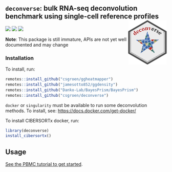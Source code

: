
<!-- README.md is generated from README.Rmd. Please edit that file -->

## `deconverse`: bulk RNA-seq deconvolution benchmark using single-cell reference profiles <img src="man/figures/logo.png" align="right" width="120"/>

[![](https://img.shields.io/badge/devel%20version-0.2.0-blue.svg)](https://github.com/csgroen/deconverse)
[![](https://img.shields.io/badge/lifecycle-experimental-orange.svg)](https://lifecycle.r-lib.org/articles/stages.html#experimental)
[![](https://img.shields.io/github/last-commit/csgroen/deconverse.svg)](https://github.com/csgroen/deconverse/commits/master)

**Note**: This package is still immature, APIs are not yet well
documented and may change

### Installation

To install, run:

``` r
remotes::install_github("csgroen/ggheatmapper")
remotes::install_github("jamesotto852/ggdensity")
remotes::install_github("Danko-Lab/BayesPrism/BayesPrism")
remotes::install_github("csgroen/deconverse")
```

`docker` or `singularity` must be available to run some deconvolution
methods. To install, see: <https://docs.docker.com/get-docker/>

To install CIBERSORTx docker, run:

``` r
library(deconverse)
install_cibersortx()
```

## Usage

[See the PBMC tutorial to get
started](http://csgroen.github.io/deconverse/articles/intro_pbmc.html).
